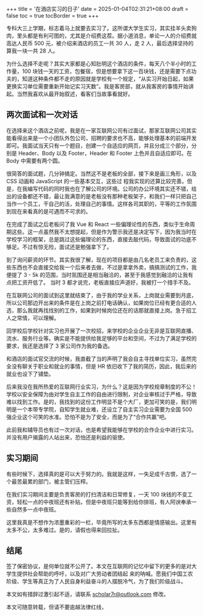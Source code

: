 +++
title = '在酒店实习的日子'
date = 2025-01-04T02:31:21+08:00
draft = false
toc = true
tocBorder = true
+++

专科大三上学期，标志着马上就要去实习了。这所谓大学生实习，其实挂羊头卖狗肉，里头都是有利可图的，尤其是介绍费这茬。据小道消息，单论一人的介绍费就高达人民币 500 元，被介绍来酒店的员工一共 30 人，走 2 人，最后选择坚持的算我一块一共 28 人。

为什么选择不走呢？其实大家都是心知肚明这个酒店的条件，每天八个半小时的工作量，100 块钱一天的工资，包餐宿，但是想要拿下这一百块钱，还是需要下点功夫的，知道这种条件都不走的原因就是学校有一个规定，“从实习开始日起，如果更换实习单位需要重新开始记实习天数”。我是客房部，就从我客房的事情开始讲起。当然我喜欢从最开始叙述，看客们当故事看就好。

## 两次面试和一次对话

在选择来这个酒店之前呢，我是在一家互联网公司有过面试，那家互联网公司其实能看得出来是一个小团队外包公司，招聘的要求也不高，能够处理基本的前端开发即可。我面试当天只有一个题目，创建一个自适应的网页，并且分成三个部分，分别是 Header、Body 以及 Footer，Header 和 Footer 上色并且自适应即可。在 Body 中需要有两个圆。

很简答的面试题，几分钟搞定。当然这不是老板的全部，接下来是画三角形，以及 CSS 动画和 JavaScript 的一些基本交互，这些过
程我实现的还算比较完善。但是，在我编写代码的同时我也在了解公司的环境。公司的办公环境其实还不错，给出的设备都还不错，最让我满意的是老板没有那种老板架子，和我们一样只把自己当作一个员工，干自己的活，处理自己的事情。这样各司其职的，平等的工作氛围到现在来看真的是可遇而不可求的。

在完成了面试之后老板问了我 Vue 和 React 一些偏理论性的东西，类似于生命周期这些。这一点虽然我不太想提起，但是作为警示我还是决定写下，因为我当时在学校学习的框架，总是跳过这些偏理论的东西，直接去敲代码，导致面试的功底不够足。不过有惊无险，面试还是勉强拿下了。

到了询问薪资的环节。其实我很了解，现在的项目都是由几名老员工来负责的，这些东西也不会直接交给我一个后来者去做，不过是拿拿外卖，搞搞测试的工作，我便提了 3 - 5k 的范围，当时氛围还是相当融洽的，甚至于我感觉到融洽的让我有点把工资开低了。
当时 3 都才说完，老板直接应声道好，我被打一个措手不及。

在互联网公司的面试到这里就结束了，由于我的学业关系，上岗就业需要到月底，所以公司那边开出来的条件是在上岗之前打电话确认，如果岗位已经有更合适的人选，那么我就再找找别的工作，如果到时候岗位还在的话那就直接上岗。急于招工人之常情，可以理解。

回学校后学校针对实习也开展了一次校招，来学校的企业企业无非是互联网直播、流水、服务行业等。确实是不能提供给我足够的平台和空间，不过为了满足学校的要求，我还是选择了 3 家公司作为我的备选。

和酒店的面试官交流的时候，我直截了当的声明了我会自主寻找单位实习，虽然完全没有聊关于职业和就业的事情，但是 HR 依旧收下了我的简历，因此，我后来的就业也设下了铺垫。

后来我没在我所热爱的互联网行业实习，为什么？这是因为学校规章制度的不公！学校以安全保障为由对学生自主工作的自由进行限制，对企业审核过于严格，导致难以找到工作。是的，我找到的这份工作明显不是个大厂，更加可笑的是，我们明明是一个本带专学院，自知学生就业难，还设立了自主实习企业需要为全国 500 强企业这个可笑的水准。恐怕不是为了安全，而是为了“合作共赢”吧。

此前我和辅导员也有过一次对话，也是希望我能够在学校的合作企业中进行实习。并没有用户揭露的人站出来，恐怕还是利益的驱使。

## 实习期间

有些时候下，选择真的是可以大于努力的。我就是这样，一失足成千古恨，选了一个最苦最累的部门，被主管们压榨。

在我们实习期间主要是负责客房的打扫清洁和日常修复，一天 100 块钱的不变工资，轻松一点的中夜班还有补贴，但是中夜班只能等到给你排班，有人阿谀奉承一些自然多一点中夜班。

这里我真是不想作为浓墨重彩的一栏，毕竟所写的太多东西都是情感输出。这里有太多不公，太多难过。是的，请假也得来回拉扯。

## 结尾

签了保密协议，是何单位就不公开了。本文在互联网的记忆中留下的更多的是对大学生提供社会帮助的呼吁，以及对广大劳动者团结起
来的呐喊。愿我们中国工农阶级、学生等真正为了人民自身利益奋斗的人摆脱冷气，为了我们阶级战斗。

本文如有措辞过激引起不适，请联系 <scholar7r@outlook.com> 修改。

本文可随意转载，但请不要逾越法律红线，
